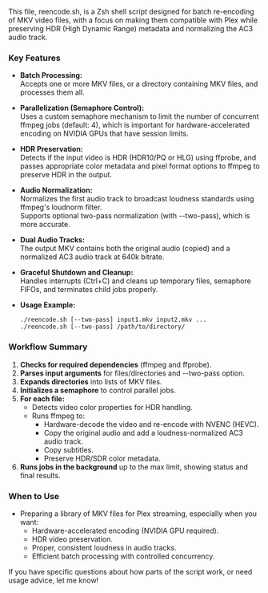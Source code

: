 This file, reencode.sh, is a Zsh shell script designed for batch re-encoding of MKV video files, with a focus on making them compatible with Plex while preserving HDR (High Dynamic Range) metadata and normalizing the AC3 audio track.

### Key Features

- **Batch Processing:**  
  Accepts one or more MKV files, or a directory containing MKV files, and processes them all.

- **Parallelization (Semaphore Control):**  
  Uses a custom semaphore mechanism to limit the number of concurrent ffmpeg jobs (default: 4), which is important for hardware-accelerated encoding on NVIDIA GPUs that have session limits.

- **HDR Preservation:**  
  Detects if the input video is HDR (HDR10/PQ or HLG) using ffprobe, and passes appropriate color metadata and pixel format options to ffmpeg to preserve HDR in the output.

- **Audio Normalization:**  
  Normalizes the first audio track to broadcast loudness standards using ffmpeg's loudnorm filter.  
  Supports optional two-pass normalization (with --two-pass), which is more accurate.

- **Dual Audio Tracks:**  
  The output MKV contains both the original audio (copied) and a normalized AC3 audio track at 640k bitrate.

- **Graceful Shutdown and Cleanup:**  
  Handles interrupts (Ctrl+C) and cleans up temporary files, semaphore FIFOs, and terminates child jobs properly.

- **Usage Example:**  
  ```
  ./reencode.sh [--two-pass] input1.mkv input2.mkv ...
  ./reencode.sh [--two-pass] /path/to/directory/
  ```

### Workflow Summary

1. **Checks for required dependencies** (ffmpeg and ffprobe).
2. **Parses input arguments** for files/directories and --two-pass option.
3. **Expands directories** into lists of MKV files.
4. **Initializes a semaphore** to control parallel jobs.
5. **For each file:**
   - Detects video color properties for HDR handling.
   - Runs ffmpeg to:
     - Hardware-decode the video and re-encode with NVENC (HEVC).
     - Copy the original audio and add a loudness-normalized AC3 audio track.
     - Copy subtitles.
     - Preserve HDR/SDR color metadata.
6. **Runs jobs in the background** up to the max limit, showing status and final results.

### When to Use

- Preparing a library of MKV files for Plex streaming, especially when you want:
  - Hardware-accelerated encoding (NVIDIA GPU required).
  - HDR video preservation.
  - Proper, consistent loudness in audio tracks.
  - Efficient batch processing with controlled concurrency.

If you have specific questions about how parts of the script work, or need usage advice, let me know!
